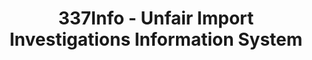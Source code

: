 ---
bigquery: https://console.cloud.google.com/bigquery?p=patents-public-data&d=usitc_investigations&page=dataset&project=sheets-management-319211
citation: US International Trade Commission 337Info Unfair Import Investigations Information
  System
contributors: US International Trade Comission
cost: None
description: US International Trade Commission 337Info Unfair Import Investigations
  Information System contains data on investigations done under Section 337. Section
  337 declares the infringement of certain statutory intellectual property rights
  and other forms of unfair competition in import trade to be unlawful practices.
  Most Section 337 investigations involve allegations of patent or registered trademark
  infringement.
documentation: FAQ and tutorial available on the site
last_edit: 04/12/2022, 20:46:18
location: https://pubapps2.usitc.gov/337external/
maintained_by: US International Trade Comission
schema_fields:
- finalIdOnViolationDue
- investigationNo
- currentActiveALJ
- currentStatus
- finalIdOnViolationIssue
- targetDate
- teoReliefGranted
- docketNo
- cafcAppeals
- teoIdDueDate
- internalRemand
- finalDetNoViolation
- aljAssigned
- title
- patentNumber
- actualStartDateEvidHear
- patentNumbers
- respondent
- trademarkNumbers
- teoProceedingInvolved
- startDateMarkmanHearing
- scheduledEndDateEvidHear
- teoIdIssueDate
- dateOfPublicationFrNotice
- endDateMarkmanHearing
- htsNumbers
- actualEndDateEvidHear
- investigationTermDate
- finalDetViolation
- investigationType
- markmanHearing
- ouiiAttorney
- id
- invUnfairAct
- scheduledStartDateEvidHear
- dateComplaintFiled
- gcAttorney
- dateCreated
- issueDateOtherNonFinal
- complainant
- publication_number
- copyrightNumbers
- lastUpdated
- ouiiParticipation
shortname: unfair_import_investigations
tags:
- import
- legal
- trade
timeframe: 2008-2021 (prior to 2008 downloadable as a JSON file)
title: 337Info - Unfair Import Investigations Information System
uuid: 2721f5ec-e599-4890-9265-9706719fc71e
---